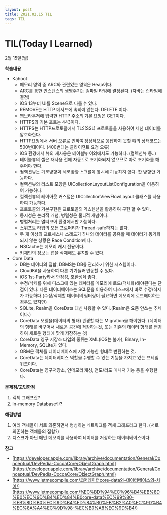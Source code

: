 ```yaml
---
layout: post
title: 2021.02.15 TIL
tags: TIL
---
```

# TIL(Today I Learned)

2월 15일(월)

**학습내용**

- Kahoot
    - 메모리 영역 중 ARC와 관련있는 영역은 Heap이다.
    - ARC를 통한 인스턴스의 생명주기는 컴파일 타임에 결정된다. (자바는 런타임에 결정)
    - iOS 13부터 UI를 Scene으로 다룰 수 있다.
    - REMOVE는 HTTP 메서드에 속하지 않는다. DELETE 이다.
    - 웹브라우저에 입력한 HTTP 주소의 기본 요청은 GET이다.
    - HTTPS의 기본 포트는 443이다.
    - HTTPS는 HTTP프로토콜에서 TLS(SSL) 프로토콜을 사용하여 세션 데이터를 암호화한다.
    - HTTP요청에서 서버 오류로 인하여 정상적으로 응답하지 못할 떄의 상태코드는 500번대이다. (400번대는 클라이언트 요청 오류)
    - iOS 환경에서 뷰의 재사용은 테이블뷰 이외에서도 가능하다. (컬렉션뷰 등..)
    - 테이블뷰의 셀은 재사용 전에 자동으로 초기화되지 않으므로 따로 초기화를 해주어야 한다.
    - 컬렉션뷰는 가로방향과 세로방향 스크롤이 동시에 가능하지 않다. 한 방향만 가능하다.
    - 컬렉션뷰의 리스트 모양은 UICollectionLayoutListConfiguration을 이용하여 가능하다.
    - 컬렉션뷰의 레이아웃 커스텀은 UICollectionViewFlowLayout 클래스를 사용하여 가능하다.
    - 프로토콜의 기본구현은 프로토콜의 익스텐션을 활용하여 구현 할 수 있다.
    - 동시성은 논리적 개념, 병렬성은 물리적 개념이다.
    - 병렬처리는 멀티코어 환경에서만 가능하다.
    - 스위프트 타입의 모든 프로퍼티가 Thread-safe하지는 않다.
    - 두 개 이상의 프로세스나 스레드가 하나의 데이터를 공유할 때 데이터가 동기화 되지 않는 상황은 Race Condition이다.
    - NSCache는 메모리 캐시 전용이다.
    - 키체인의 정보는 앱을 삭제해도 유지할 수 있다.
- Core Data
    - DB는 데이터의 집합, DBMS는 DB를 관리하기 위한 시스템이다.
    - CloudKit을 사용하여 다른 기기들과 연동할 수 있다.
    - iOS 1st-Party라서 안정성, 호환성이 좋다.
    - 수정/삭제를 위해 디스크에 있는 데이터를 메모리에 로드(객체화)해야된다는 단점이 있다. 다른 데이터베이스는 SQL문을 이용하여 디스크에서 바로 수정/삭제가 가능하다.(수정/삭제할 데이터의 필터링이 필요하면 메모리에 로드해야하는 경우도 있지만)
    - SQLite, Realm을 CoreData 대신 사용할 수 있다.(Realm은 요즘 안쓰는 추세이다.)
    - CoreData 모델을(데이터의 형태) 변경할 때는 Migration을 해야한다. (데이터의 형태를 바꾸어서 새로운 공간에 저장하는것, 또는 기존의 데이터 형태를 변경하여 새로운 형태에 맞게 저장하는 것)
    - CoreData 영구 저장소 타입의 종류는 XML(iOS는 불가), Binary, In-Memory, SQLite가 있다.
    - ORM은 객체를 데이터베이스에 저장 가능한 형태로 변환하는 것.
    - CoreData는 데이터베이스 역할을 수행할 수 있는 기능을 가지고 있는 프레임워크이다.
    - CoreData는 영구저장소, 인메모리 캐싱, 언도/리도 매니저 기능 등을 수행한다.

**문제점/고민한점**

1. 객체 그래프란?
2. In-memory Database란?

**해결방법**

1. 여러 객체들이 서로 의존하면서 형성하는 네트워크를 객체 그래프라고 한다. (서로 의존하는 객체들의 집합?)
2. 디스크가 아닌 메인 메모리를 사용하여 데이터를 저장하는 데이터베이스이다.

**참고**

- [https://developer.apple.com/library/archive/documentation/General/Conceptual/DevPedia-CocoaCore/ObjectGraph.html](https://developer.apple.com/library/archive/documentation/General/Conceptual/DevPedia-CocoaCore/ObjectGraph.html)
- [https://www.letmecompile.com/코어데이터core-data와-데이터베이스의-차이/](https://www.letmecompile.com/%EC%BD%94%EC%96%B4%EB%8D%B0%EC%9D%B4%ED%84%B0core-data%EC%99%80-%EB%8D%B0%EC%9D%B4%ED%84%B0%EB%B2%A0%EC%9D%B4%EC%8A%A4%EC%9D%98-%EC%B0%A8%EC%9D%B4/)
